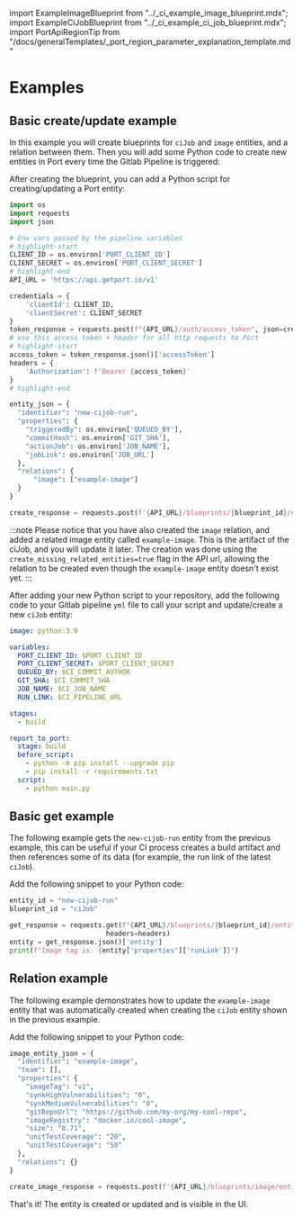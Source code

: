 import ExampleImageBlueprint from "../\_ci_example_image_blueprint.mdx";
import ExampleCiJobBlueprint from "../\_ci_example_ci_job_blueprint.mdx";
import PortApiRegionTip from "/docs/generalTemplates/_port_region_parameter_explanation_template.md"

# Examples

## Basic create/update example

In this example you will create blueprints for `ciJob` and `image` entities, and a relation between them. Then you will add some Python code to create new entities in Port every time the Gitlab Pipeline is triggered:

<ExampleImageBlueprint />

<ExampleCiJobBlueprint />

After creating the blueprint, you can add a Python script for creating/updating a Port entity:

```python showLineNumber
import os
import requests
import json

# Env vars passed by the pipeline variables
# highlight-start
CLIENT_ID = os.environ['PORT_CLIENT_ID']
CLIENT_SECRET = os.environ['PORT_CLIENT_SECRET']
# highlight-end
API_URL = 'https://api.getport.io/v1'

credentials = {
    'clientId': CLIENT_ID,
    'clientSecret': CLIENT_SECRET
}
token_response = requests.post(f"{API_URL}/auth/access_token", json=credentials)
# use this access token + header for all http requests to Port
# highlight-start
access_token = token_response.json()['accessToken']
headers = {
    'Authorization': f'Bearer {access_token}'
}
# highlight-end

entity_json = {
  "identifier": "new-cijob-run",
  "properties": {
    "triggeredBy": os.environ['QUEUED_BY'],
    "commitHash": os.environ['GIT_SHA'],
    "actionJob": os.environ['JOB_NAME'],
    "jobLink": os.environ['JOB_URL']
  },
  "relations": {
      "image": ["example-image"]
  }
}

create_response = requests.post(f'{API_URL}/blueprints/{blueprint_id}/entities?upsert=true&create_missing_related_entities=true', json=entity_json, headers=headers)
```

<PortApiRegionTip/>

:::note
Please notice that you have also created the `image` relation, and added a related image entity called `example-image`. This is the artifact of the ciJob, and you will update it later.
The creation was done using the `create_missing_related_entities=true` flag in the API url, allowing the relation to be created even though the `example-image` entity doesn't exist yet.
:::

After adding your new Python script to your repository, add the following code to your Gitlab pipeline `yml` file to call your script and update/create a new `ciJob` entity:

```yaml showLineNumbers
image: python:3.9

variables:
  PORT_CLIENT_ID: $PORT_CLIENT_ID
  PORT_CLIENT_SECRET: $PORT_CLIENT_SECRET
  QUEUED_BY: $CI_COMMIT_AUTHOR
  GIT_SHA: $CI_COMMIT_SHA
  JOB_NAME: $CI_JOB_NAME
  RUN_LINK: $CI_PIPELINE_URL

stages:
  - build

report_to_port:
  stage: build
  before_script:
    - python -m pip install --upgrade pip
    - pip install -r requirements.txt
  script:
    - python main.py
```

## Basic get example

The following example gets the `new-cijob-run` entity from the previous example, this can be useful if your CI process creates a build artifact and then references some of its data (for example, the run link of the latest `ciJob`).

Add the following snippet to your Python code:

```python showLineNumbers
entity_id = "new-cijob-run"
blueprint_id = "ciJob"

get_response = requests.get(f"{API_URL}/blueprints/{blueprint_id}/entities/{entity_id}",
                        headers=headers)
entity = get_response.json()['entity']
print(f"Image tag is: {entity['properties']['runLink']}")

```

## Relation example

The following example demonstrates how to update the `example-image` entity that was automatically created when creating the `ciJob` entity shown in the previous example.

Add the following snippet to your Python code:

```python showLineNumbers
image_entity_json = {
  "identifier": "example-image",
  "team": [],
  "properties": {
    "imageTag": "v1",
    "synkHighVulnerabilities": "0",
    "synkMediumVulnerabilities": "0",
    "gitRepoUrl": "https://github.com/my-org/my-cool-repo",
    "imageRegistry": "docker.io/cool-image",
    "size": "0.71",
    "unitTestCoverage": "20",
    "unitTestCoverage": "50"
  },
  "relations": {}
}

create_image_response = requests.post(f'{API_URL}/blueprints/image/entities?upsert=true', json=image_entity_json, headers=headers)

```

That's it! The entity is created or updated and is visible in the UI.
